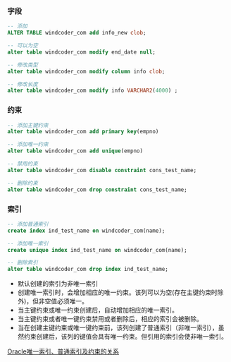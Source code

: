 
### 字段
```sql
-- 添加
ALTER TABLE windcoder_com add info_new clob;

-- 可以为空
alter table windcoder_com modify end_date null;

-- 修改类型
alter table windcoder_com modify column info clob;

-- 修改长度
alter table windcoder_com modify info VARCHAR2(4000) ; 
```

### 约束
```sql
-- 添加主键约束
alter table windcoder_com add primary key(empno)

-- 添加唯一约束
alter table windcoder_com add unique(empno)

-- 禁用约束
alter table windcoder_com disable constraint cons_test_name;

-- 删除约束
alter table windcoder_com drop constraint cons_test_name;
```

### 索引
```sql
-- 添加普通索引
create index ind_test_name on windcoder_com(name);

-- 添加唯一索引
create unique index ind_test_name on windcoder_com(name);

-- 删除索引
alter table windcoder_com drop index ind_test_name;
```
- 默认创建的索引为非唯一索引
- 创建唯一索引时，会增加相应的唯一约束。该列可以为空(存在主键约束时除外)，但非空值必须唯一。
- 当主键约束或唯一约束创建后，自动增加相应的唯一索引。
- 当主键约束或者唯一键约束禁用或者删除后，相应的索引会被删除。
- 当在创建主键约束或唯一键约束前，该列创建了普通索引（非唯一索引），虽然约束创建后，该列的键值会具有唯一约束。但引用的索引会使非唯一索引。

[Oracle唯一索引、普通索引及约束的关系](https://www.cnblogs.com/yumiko/archive/2016/10/17/5970164.html)